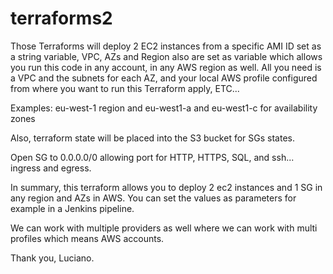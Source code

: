# terraforms2

Those Terraforms will deploy 2 EC2 instances from a specific AMI ID set as a string variable, VPC, AZs and Region also are set as variable which allows you run this code in any account, in any AWS region as well. All you need is a VPC and the subnets for each AZ, and your local AWS profile configured from where you want to run this Terraform apply, ETC...

Examples:
eu-west-1 region and eu-west1-a and eu-west1-c for availability zones

Also, terraform state will be placed into the S3 bucket for SGs states.

Open SG to 0.0.0.0/0 allowing port for HTTP, HTTPS, SQL, and ssh... ingress and egress.

In summary, this terraform allows you to deploy 2 ec2 instances and 1 SG in any region and AZs in AWS. You can set the values as parameters for example in a Jenkins pipeline.

We can work with multiple providers as well where we can work with multi profiles which means AWS accounts.

Thank you, Luciano.
